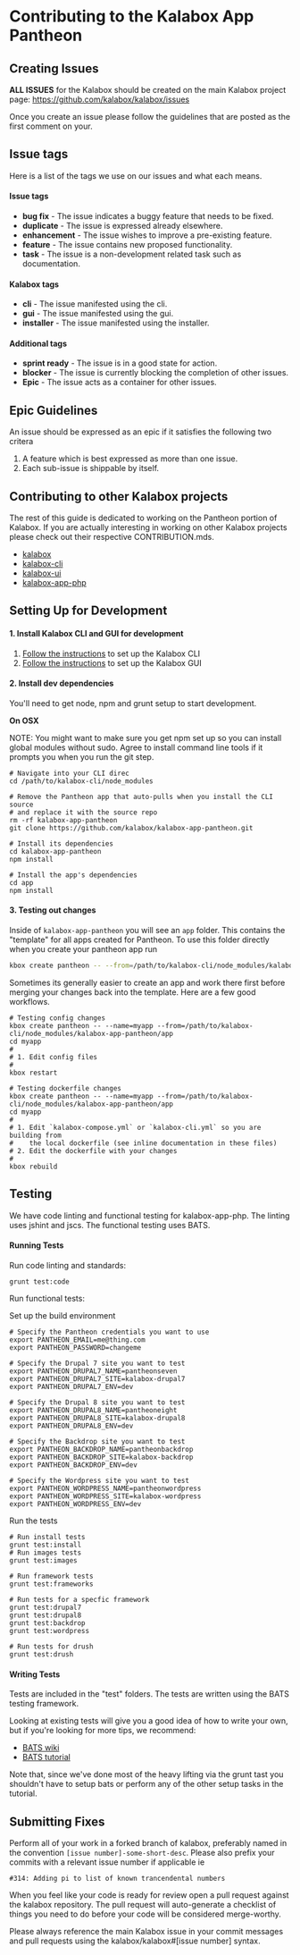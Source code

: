 Contributing to the Kalabox App Pantheon
========================================

Creating Issues
---------------

**ALL ISSUES** for the Kalabox should be created on the main Kalabox
project page: https://github.com/kalabox/kalabox/issues

Once you create an issue please follow the guidelines that are posted as the
first comment on your.

Issue tags
----------

Here is a list of the tags we use on our issues and what each means.

#### Issue tags

* **bug fix** - The issue indicates a buggy feature that needs to be fixed.
* **duplicate** - The issue is expressed already elsewhere.
* **enhancement** - The issue wishes to improve a pre-existing feature.
* **feature** - The issue contains new proposed functionality.
* **task** - The issue is a non-development related task such as documentation.

#### Kalabox tags

* **cli** - The issue manifested using the cli.
* **gui** - The issue manifested using the gui.
* **installer** - The issue manifested using the installer.

#### Additional tags

* **sprint ready** - The issue is in a good state for action.
* **blocker** - The issue is currently blocking the completion of other issues.
* **Epic** - The issue acts as a container for other issues.

Epic Guidelines
---------------

An issue should be expressed as an epic if it satisfies the following two
critera

1. A feature which is best expressed as more than one issue.
2. Each sub-issue is shippable by itself.

Contributing to other Kalabox projects
--------------------------------------

The rest of this guide is dedicated to working on the Pantheon portion of
Kalabox. If you are actually interesting in working on other Kalabox projects
please check out their respective CONTRIBUTION.mds.

* [kalabox](https://github.com/kalabox/kalabox/blob/HEAD/CONTRIBUTING.md)
* [kalabox-cli](https://github.com/kalabox/kalabox-cli/blob/HEAD/CONTRIBUTING.md)
* [kalabox-ui](https://github.com/kalabox/kalabox-ui/blob/HEAD/CONTRIBUTING.md)
* [kalabox-app-php](https://github.com/kalabox/kalabox-app-php/blob/HEAD/CONTRIBUTING.md)

Setting Up for Development
--------------------------

#### 1. Install Kalabox CLI and GUI for development

1. [Follow the instructions](https://github.com/kalabox/kalabox-cli/blob/HEAD/CONTRIBUTING.md) to set up the Kalabox CLI
2. [Follow the instructions](https://github.com/kalabox/kalabox-ui/blob/HEAD/CONTRIBUTING.md) to set up the Kalabox GUI

#### 2. Install dev dependencies

You'll need to get node, npm and grunt setup to start
development.

**On OSX**

NOTE: You might want to make sure you get npm set up so you can install global modules without sudo. Agree to install command line tools if it prompts you when you run the git step.

```
# Navigate into your CLI direc
cd /path/to/kalabox-cli/node_modules

# Remove the Pantheon app that auto-pulls when you install the CLI source
# and replace it with the source repo
rm -rf kalabox-app-pantheon
git clone https://github.com/kalabox/kalabox-app-pantheon.git

# Install its dependencies
cd kalabox-app-pantheon
npm install

# Install the app's dependencies
cd app
npm install
```

#### 3. Testing out changes

Inside of `kalabox-app-pantheon` you will see an `app` folder. This contains
the "template" for all apps created for Pantheon. To use this folder directly
when you create your pantheon app run

```bash
kbox create pantheon -- --from=/path/to/kalabox-cli/node_modules/kalabox-app-pantheon/app
```

Sometimes its generally easier to create an app and work there first before
merging your changes back into the template. Here are a few good workflows.

```
# Testing config changes
kbox create pantheon -- --name=myapp --from=/path/to/kalabox-cli/node_modules/kalabox-app-pantheon/app
cd myapp
#
# 1. Edit config files
#
kbox restart

# Testing dockerfile changes
kbox create pantheon -- --name=myapp --from=/path/to/kalabox-cli/node_modules/kalabox-app-pantheon/app
cd myapp
#
# 1. Edit `kalabox-compose.yml` or `kalabox-cli.yml` so you are building from
#    the local dockerfile (see inline documentation in these files)
# 2. Edit the dockerfile with your changes
#
kbox rebuild
```

Testing
-------

We have code linting and functional testing for kalabox-app-php.
The linting uses jshint and jscs. The functional testing uses BATS.

#### Running Tests

Run code linting and standards:

`grunt test:code`

Run functional tests:

Set up the build environment
```
# Specify the Pantheon credentials you want to use
export PANTHEON_EMAIL=me@thing.com
export PANTHEON_PASSWORD=changeme

# Specify the Drupal 7 site you want to test
export PANTHEON_DRUPAL7_NAME=pantheonseven
export PANTHEON_DRUPAL7_SITE=kalabox-drupal7
export PANTHEON_DRUPAL7_ENV=dev

# Specify the Drupal 8 site you want to test
export PANTHEON_DRUPAL8_NAME=pantheoneight
export PANTHEON_DRUPAL8_SITE=kalabox-drupal8
export PANTHEON_DRUPAL8_ENV=dev

# Specify the Backdrop site you want to test
export PANTHEON_BACKDROP_NAME=pantheonbackdrop
export PANTHEON_BACKDROP_SITE=kalabox-backdrop
export PANTHEON_BACKDROP_ENV=dev

# Specify the Wordpress site you want to test
export PANTHEON_WORDPRESS_NAME=pantheonwordpress
export PANTHEON_WORDPRESS_SITE=kalabox-wordpress
export PANTHEON_WORDPRESS_ENV=dev
```

Run the tests
```
# Run install tests
grunt test:install
# Run images tests
grunt test:images

# Run framework tests
grunt test:frameworks

# Run tests for a specfic framework
grunt test:drupal7
grunt test:drupal8
grunt test:backdrop
grunt test:wordpress

# Run tests for drush
grunt test:drush
```

#### Writing Tests

Tests are included in the "test" folders. The tests are written using
the BATS testing framework.

Looking at existing tests will give you a good idea of how to write your own,
but if you're looking for more tips, we recommend:

- [BATS wiki](https://github.com/sstephenson/bats)
- [BATS tutorial](https://blog.engineyard.com/2014/bats-test-command-line-tools)

Note that, since we've done most of the heavy lifting via the grunt tast you
shouldn't have to setup bats or perform any of the other
setup tasks in the tutorial.

Submitting Fixes
----------------

Perform all of your work in a forked branch of kalabox, preferably named in the
convention `[issue number]-some-short-desc`. Please also prefix your commits
with a relevant issue number if applicable ie

`#314: Adding pi to list of known trancendental numbers`

When you feel like your code is ready for review open a pull request against
the kalabox repository. The pull request will auto-generate a checklist
of things you need to do before your code will be considered merge-worthy.

Please always reference the main Kalabox issue in your commit messages and pull
requests using the kalabox/kalabox#[issue number] syntax.
